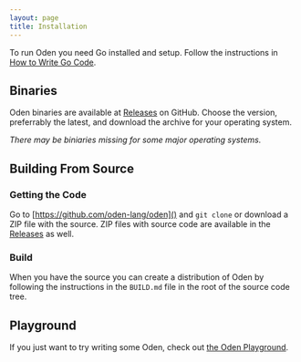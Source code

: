 ```yaml
---
layout: page
title: Installation
---
```


To run Oden you need Go installed and setup. Follow the instructions in
[How to Write Go Code](https://golang.org/doc/code.html).

## Binaries

Oden binaries are available at
[Releases](https://github.com/oden-lang/oden/releases) on GitHub. Choose the
version, preferrably the latest, and download the archive for your operating
system.

*There may be biniaries missing for some major operating systems.*

## Building From Source

### Getting the Code

Go to [https://github.com/oden-lang/oden]() and `git clone` or download a ZIP file
with the source. ZIP files with source code are available in the
[Releases](https://github.com/oden-lang/oden/releases) as well.

### Build

When you have the source you can create a distribution of Oden by following the
instructions in the `BUILD.md` file in the root of the source code tree.

## Playground

If you just want to try writing some Oden, check out [the Oden Playground](
http://playground.oden-lang.org/).
